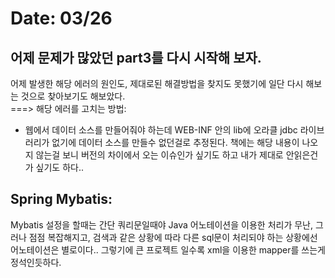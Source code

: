 # Date: 03/26

## 어제 문제가 많았던 part3를 다시 시작해 보자. 
어제 발생한 해당 에러의 원인도, 제대로된 해결방법을 찾지도 못했기에 일단 다시 해보는 것으로 찾아보기도 해보았다.  
===> 해당 에러를 고치는 방법:    
* 웹에서 데이터 소스를 만들어줘야 하는데 WEB-INF 안의 lib에 오라클 jdbc 라이브러리가 없기에 데이터 소스를 만들수 없던걸로 추정된다. 책에는 해당 내용이 나오지 않는걸 보니 버전의 차이에서 오는 이슈인가 싶기도 하고 내가 제대로 안읽은건가 싶기도 하다..   
  

## Spring Mybatis:
Mybatis 설정을 할때는  간단 쿼리문일때야 Java 어노테이션을 이용한 처리가 무난, 그러나 점점 복잡해지고, 검색과 같은 상황에 따라 다른 sql문이 처리되야 하는 상황에선 어노테이션은 별로이다.. 그렇기에 큰 프로젝트 일수록 xml을 이용한 mapper를 쓰는게 정석인듯하다.  

